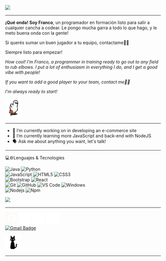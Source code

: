 ![](https://github.com/FrancoDavid91/assets/blob/main/presentacionGitHub.gif)

---

**¡Qué onda! Soy Franco**, un programador en formación listo para salir a cualquier cancha a codear.
Le pongo mucha garra a todo lo que hago, y le meto buena onda con la gente!

Si querés sumar un buen jugador a tu equipo, contactame📲📩

Siempre listo para empezar!

<i>How cool! I'm Franco, a programmer in training ready to go out to any field to rub elbows.
I put a lot of enthusiasm in everything I do, and I get a good vibe with people!

If you want to add a good player to your team, contact me📲📩

I'm always ready to start!</i>


<img src="https://github.com/FrancoDavid91/assets/blob/main/patito.gif" width="50px">


---

- 💼 I’m currently working on in developing an e-commerce site 
- 📖 I’m currently learning more JavaScript and back-end with NodeJS 
- 🗣️ Ask me about anything you want, let's talk! 

---

💻⚙️Lenguajes & Tecnologies

![Java](http://img.shields.io/badge/-Java-5B4638?style=flat-square&logo=java&logoColor=ffffff)
![Python](http://img.shields.io/badge/-Python-3776AB?style=flat-square&logo=python&logoColor=ffffff)
<br>
![JavaScript](https://img.shields.io/badge/-JavaScript-%23F7DF1C?style=flat-square&logo=javascript&logoColor=000000&labelColor=%23F7DF1C&color=%23FFCE5A)
![HTML5](https://img.shields.io/badge/-HTML5-%23E44D27?style=flat-square&logo=html5&logoColor=ffffff)
![CSS3](https://img.shields.io/badge/-CSS3-%231572B6?style=flat-square&logo=css3)
<br>
![Bootstrap](https://img.shields.io/badge/-Bootstrap-563D7C?style=flat-square&logo=Bootstrap)
![React](https://img.shields.io/badge/-React-61DAFB?style=flat-square&logo=react&logoColor=ffffff)
<br>
![Git](https://img.shields.io/badge/-Git-%23F05032?style=flat-square&logo=git&logoColor=%23ffffff)
![GitHub](https://img.shields.io/badge/-GitHub-181717?style=flat-square&logo=github)
![VS Code](http://img.shields.io/badge/-VS%20Code-007ACC?style=flat-square&logo=visual-studio-code&logoColor=ffffff)
![Windows](http://img.shields.io/badge/-Windows-0078D6?style=flat-square&logo=windows&logoColor=ffffff)
<br>
![Nodejs](https://img.shields.io/badge/-Nodejs-339933?style=flat-square&logo=Node.js&logoColor=ffffff)
![Npm](https://img.shields.io/badge/-npm-CB3837?style=flat-square&logo=npm)

<img src="https://github-readme-stats.vercel.app/api/top-langs/?username=FrancoDavid91&count_private=true&theme=dracula">

---

[<img src='https://github.com/FrancoDavid91/assets/blob/main/github%20(1).png' alt='github' height='40'>](https://github.com/FrancoDavid91)  [<img src='https://github.com/FrancoDavid91/assets/blob/main/linkedin.png' alt='linkedin' height='40'>](https://www.linkedin.com/in/francofazzolari//)  [<img src='https://github.com/FrancoDavid91/assets/blob/main/facebook.png' alt='facebook' height='40'>](https://www.facebook.com/franco.fazzolari.5)  [<img src='https://github.com/FrancoDavid91/assets/blob/main/instagram.png' alt='instagram' height='40'>](https://www.instagram.com/francofazzolari//)<br>
[![Gmail Badge](https://img.shields.io/badge/-fazzolari.df@gmail.com-c14438?style=flat-square&logo=Gmail&logoColor=white&link=mailto:fazzolari.df@gmail.com)](mailto:fazzolari.df@gmail.com)

<img src="https://github.com/FrancoDavid91/assets/blob/main/gatitonegro.gif" width="50px">

---
